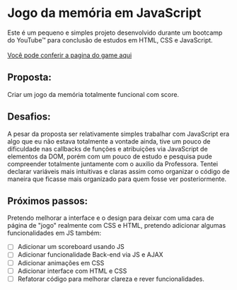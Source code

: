# Jogo da memória em JavaScript

Este é um pequeno e simples projeto desenvolvido durante um bootcamp do YouTube™ para conclusão de estudos em HTML, CSS e JavaScript.<br><br>
[Você pode conferir a pagina do game aqui](https://luaxlz.github.io/Jogo-da-Memoria/)

## Proposta:
Criar um jogo da memória totalmente funcional com score.

## Desafios:
A pesar da proposta ser relativamente simples trabalhar com JavaScript era algo que eu não estava totalmente a vontade ainda, tive um pouco de dificuldade nas callbacks de funções e atribuições via JavaScript de elementos da DOM, porém com um pouco de estudo e pesquisa pude compreender totalmente juntamente com o auxilio da Professora. Tentei declarar variáveis mais intuitivas e claras assim como organizar o código de maneira que ficasse mais organizado para quem fosse ver posteriormente.

## Próximos passos:
Pretendo melhorar a interface e o design para deixar com uma cara de página de "jogo" realmente com CSS e HTML, pretendo adicionar algumas funcionalidades em JS também:
- [ ] Adicionar um scoreboard usando JS
- [ ] Adicionar funcionalidade Back-end via JS e AJAX
- [ ] Adicionar animações em CSS
- [ ] Adicionar interface com HTML e CSS
- [ ] Refatorar código para melhorar clareza e rever funcionalidades.
